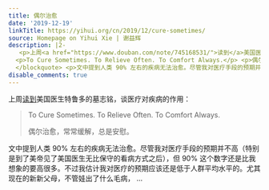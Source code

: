 ```yaml
---
title: 偶尔治愈
date: '2019-12-19'
linkTitle: https://yihui.org/cn/2019/12/cure-sometimes/
source: Homepage on Yihui Xie | 谢益辉
description: |2-
   <p>上周<a href="https://www.douban.com/note/745168531/">读到</a>美国医生特鲁多的墓志铭，谈医疗对疾病的作用：</p> <blockquote>
  <p>To Cure Sometimes. To Relieve Often. To Comfort Always.</p> <p>偶尔治愈，常常缓解，总是安慰。</p>
  </blockquote> <p>文中提到人类 90% 左右的疾病无法治愈。尽管我对医疗手段的预期并不高（特别是到了美帝见了美国医生无比保守的看病方式之后），但 90% 这个数字还是比我想象的要高很多。不过我估计我对医疗的预期应该还是低于人群平均水平的。尤其现在的新新父母，不管娃出了什么毛病， ...
disable_comments: true
---
```

 <p>上周<a href="https://www.douban.com/note/745168531/">读到</a>美国医生特鲁多的墓志铭，谈医疗对疾病的作用：</p> <blockquote>
<p>To Cure Sometimes. To Relieve Often. To Comfort Always.</p> <p>偶尔治愈，常常缓解，总是安慰。</p>
</blockquote> <p>文中提到人类 90% 左右的疾病无法治愈。尽管我对医疗手段的预期并不高（特别是到了美帝见了美国医生无比保守的看病方式之后），但 90% 这个数字还是比我想象的要高很多。不过我估计我对医疗的预期应该还是低于人群平均水平的。尤其现在的新新父母，不管娃出了什么毛病， ...